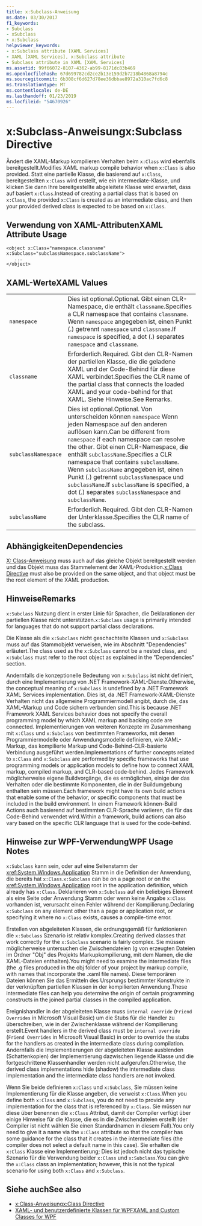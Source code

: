 ```yaml
---
title: x:Subclass-Anweisung
ms.date: 03/30/2017
f1_keywords:
- Subclass
- xSubclass
- x:Subclass
helpviewer_keywords:
- x:Subclass attribute [XAML Services]
- XAML [XAML Services], x:Subclass attribute
- Subclass attribute in XAML [XAML Services]
ms.assetid: 99f66072-8107-4362-ab99-8171dc83b469
ms.openlocfilehash: 67d699782cd2ce2b13e159d2b7218b4868a8794c
ms.sourcegitcommit: 6b308cf6d627d78ee36dbbae8972a310ac7fd6c8
ms.translationtype: MT
ms.contentlocale: de-DE
ms.lasthandoff: 01/23/2019
ms.locfileid: "54670926"
---
```

# <a name="xsubclass-directive"></a><span data-ttu-id="7494c-102">x:Subclass-Anweisung</span><span class="sxs-lookup"><span data-stu-id="7494c-102">x:Subclass Directive</span></span>
<span data-ttu-id="7494c-103">Ändert die XAML-Markup kompilieren Verhalten beim `x:Class` wird ebenfalls bereitgestellt.</span><span class="sxs-lookup"><span data-stu-id="7494c-103">Modifies XAML markup compile behavior when `x:Class` is also provided.</span></span> <span data-ttu-id="7494c-104">Statt eine partielle Klasse, die basierend auf `x:Class`, bereitgestellten `x:Class` wird erstellt, wie ein intermediate-Klasse, und klicken Sie dann Ihre bereitgestellte abgeleitete Klasse wird erwartet, dass auf basiert `x:Class`.</span><span class="sxs-lookup"><span data-stu-id="7494c-104">Instead of creating a partial class that is based on `x:Class`, the provided `x:Class` is created as an intermediate class, and then your provided derived class is expected to be based on `x:Class`.</span></span>  
  
## <a name="xaml-attribute-usage"></a><span data-ttu-id="7494c-105">Verwendung von XAML-Attributen</span><span class="sxs-lookup"><span data-stu-id="7494c-105">XAML Attribute Usage</span></span>  
  
```  
<object x:Class="namespace.classname" x:Subclass="subclassNamespace.subclassName">  
   ...  
</object>  
```  
  
## <a name="xaml-values"></a><span data-ttu-id="7494c-106">XAML-Werte</span><span class="sxs-lookup"><span data-stu-id="7494c-106">XAML Values</span></span>  
  
|||  
|-|-|  
|`namespace`|<span data-ttu-id="7494c-107">Dies ist optional.</span><span class="sxs-lookup"><span data-stu-id="7494c-107">Optional.</span></span> <span data-ttu-id="7494c-108">Gibt einen CLR-Namespace, die enthält `classname`.</span><span class="sxs-lookup"><span data-stu-id="7494c-108">Specifies a CLR namespace that contains `classname`.</span></span> <span data-ttu-id="7494c-109">Wenn `namespace` angegeben ist, einen Punkt (.) getrennt `namespace` und `classname`.</span><span class="sxs-lookup"><span data-stu-id="7494c-109">If `namespace` is specified, a dot (.) separates `namespace` and `classname`.</span></span>|  
|`classname`|<span data-ttu-id="7494c-110">Erforderlich.</span><span class="sxs-lookup"><span data-stu-id="7494c-110">Required.</span></span> <span data-ttu-id="7494c-111">Gibt den CLR-Namen der partiellen Klasse, die die geladene XAML und der Code-Behind für diese XAML verbindet.</span><span class="sxs-lookup"><span data-stu-id="7494c-111">Specifies the CLR name of the partial class that connects the loaded XAML and your code-behind for that XAML.</span></span> <span data-ttu-id="7494c-112">Siehe Hinweise.</span><span class="sxs-lookup"><span data-stu-id="7494c-112">See Remarks.</span></span>|  
|`subclassNamespace`|<span data-ttu-id="7494c-113">Dies ist optional.</span><span class="sxs-lookup"><span data-stu-id="7494c-113">Optional.</span></span> <span data-ttu-id="7494c-114">Von unterscheiden können `namespace` Wenn jeden Namespace auf den anderen auflösen kann.</span><span class="sxs-lookup"><span data-stu-id="7494c-114">Can be different from `namespace` if each namespace can resolve the other.</span></span> <span data-ttu-id="7494c-115">Gibt einen CLR-Namespace, die enthält `subclassName`.</span><span class="sxs-lookup"><span data-stu-id="7494c-115">Specifies a CLR namespace that contains `subclassName`.</span></span> <span data-ttu-id="7494c-116">Wenn `subclassName` angegeben ist, einen Punkt (.) getrennt `subclassNamespace` und `subclassName`.</span><span class="sxs-lookup"><span data-stu-id="7494c-116">If `subclassName` is specified, a dot (.) separates `subclassNamespace` and `subclassName`.</span></span>|  
|`subclassName`|<span data-ttu-id="7494c-117">Erforderlich.</span><span class="sxs-lookup"><span data-stu-id="7494c-117">Required.</span></span> <span data-ttu-id="7494c-118">Gibt den CLR-Namen der Unterklasse.</span><span class="sxs-lookup"><span data-stu-id="7494c-118">Specifies the CLR name of the subclass.</span></span>|  
  
## <a name="dependencies"></a><span data-ttu-id="7494c-119">Abhängigkeiten</span><span class="sxs-lookup"><span data-stu-id="7494c-119">Dependencies</span></span>  
 <span data-ttu-id="7494c-120">[X: Class-Anweisung](../../../docs/framework/xaml-services/x-class-directive.md) muss auch auf das gleiche Objekt bereitgestellt werden und das Objekt muss das Stammelement der XAML-Produktion.</span><span class="sxs-lookup"><span data-stu-id="7494c-120">[x:Class Directive](../../../docs/framework/xaml-services/x-class-directive.md) must also be provided on the same object, and that object must be the root element of the XAML production.</span></span>  
  
## <a name="remarks"></a><span data-ttu-id="7494c-121">Hinweise</span><span class="sxs-lookup"><span data-stu-id="7494c-121">Remarks</span></span>  
 <span data-ttu-id="7494c-122">`x:Subclass` Nutzung dient in erster Linie für Sprachen, die Deklarationen der partiellen Klasse nicht unterstützen.</span><span class="sxs-lookup"><span data-stu-id="7494c-122">`x:Subclass` usage is primarily intended for languages that do not support partial class declarations.</span></span>  
  
 <span data-ttu-id="7494c-123">Die Klasse als die `x:Subclass` nicht geschachtelte Klassen und `x:Subclass` muss auf das Stammobjekt verweisen, wie im Abschnitt "Dependencies" erläutert.</span><span class="sxs-lookup"><span data-stu-id="7494c-123">The class used as the `x:Subclass` cannot be a nested class, and `x:Subclass` must refer to the root object as explained in the "Dependencies" section.</span></span>  
  
 <span data-ttu-id="7494c-124">Andernfalls die konzeptionelle Bedeutung von `x:Subclass` ist nicht definiert, durch eine Implementierung von .NET Framework-XAML-Dienste.</span><span class="sxs-lookup"><span data-stu-id="7494c-124">Otherwise, the conceptual meaning of `x:Subclass` is undefined by a .NET Framework XAML Services implementation.</span></span> <span data-ttu-id="7494c-125">Dies ist, da .NET Framework-XAML-Dienste Verhalten nicht das allgemeine Programmiermodell angibt, durch die, das XAML-Markup und Code sichern verbunden sind.</span><span class="sxs-lookup"><span data-stu-id="7494c-125">This is because .NET Framework XAML Services behavior does not specify the overall programming model by which XAML markup and backing code are connected.</span></span> <span data-ttu-id="7494c-126">Implementierungen von weiteren Konzepte im Zusammenhang mit `x:Class` und `x:Subclass` von bestimmten Frameworks, mit denen Programmiermodelle oder Anwendungsmodelle definieren, wie XAML-Markup, das kompilierte Markup und Code-Behind-CLR-basierte Verbindung ausgeführt werden.</span><span class="sxs-lookup"><span data-stu-id="7494c-126">Implementations of further concepts related to `x:Class` and `x:Subclass` are performed by specific frameworks that use programming models or application models to define how to connect XAML markup, compiled markup, and CLR-based code-behind.</span></span> <span data-ttu-id="7494c-127">Jedes Framework möglicherweise eigene Buildvorgänge, die es ermöglichen, einige der das Verhalten oder die bestimmte Komponenten, die in der Buildumgebung enthalten sein müssen.</span><span class="sxs-lookup"><span data-stu-id="7494c-127">Each framework might have its own build actions that enable some of the behavior, or specific components that must be included in the build environment.</span></span> <span data-ttu-id="7494c-128">In einem Framework können-Build Actions auch basierend auf bestimmten CLR-Sprache variieren, die für das Code-Behind verwendet wird.</span><span class="sxs-lookup"><span data-stu-id="7494c-128">Within a framework, build actions can also vary based on the specific CLR language that is used for the code-behind.</span></span>  
  
## <a name="wpf-usage-notes"></a><span data-ttu-id="7494c-129">Hinweise zur WPF-Verwendung</span><span class="sxs-lookup"><span data-stu-id="7494c-129">WPF Usage Notes</span></span>  
 <span data-ttu-id="7494c-130">`x:Subclass` kann sein, oder auf eine Seitenstamm der <xref:System.Windows.Application> Stamm in die Definition der Anwendung, die bereits hat `x:Class`.</span><span class="sxs-lookup"><span data-stu-id="7494c-130">`x:Subclass` can be on a page root or on the <xref:System.Windows.Application> root in the application definition, which already has `x:Class`.</span></span> <span data-ttu-id="7494c-131">Deklarieren von `x:Subclass` auf ein beliebiges Element als eine Seite oder Anwendung Stamm oder wenn keine Angabe `x:Class` vorhanden ist, verursacht einen Fehler während der Kompilierung.</span><span class="sxs-lookup"><span data-stu-id="7494c-131">Declaring `x:Subclass` on any element other than a page or application root, or specifying it where no `x:Class` exists, causes a compile-time error.</span></span>  
  
 <span data-ttu-id="7494c-132">Erstellen von abgeleiteten Klassen, die ordnungsgemäß für funktionieren die `x:Subclass` Szenario ist relativ komplex.</span><span class="sxs-lookup"><span data-stu-id="7494c-132">Creating derived classes that work correctly for the `x:Subclass` scenario is fairly complex.</span></span> <span data-ttu-id="7494c-133">Sie müssen möglicherweise untersuchen die Zwischendateien (g von erzeugten Dateien im Ordner "Obj" des Projekts Markupkompilierung, mit dem Namen, die die XAML-Dateien enthalten).</span><span class="sxs-lookup"><span data-stu-id="7494c-133">You might need to examine the intermediate files (the .g files produced in the obj folder of your project by markup compile, with names that incorporate the .xaml file names).</span></span> <span data-ttu-id="7494c-134">Diese temporären Dateien können Sie das Ermitteln des Ursprungs bestimmter Konstrukte in der verknüpften partiellen Klassen in der kompilierten Anwendung.</span><span class="sxs-lookup"><span data-stu-id="7494c-134">These intermediate files can help you determine the origin of certain programming constructs in the joined partial classes in the compiled application.</span></span>  
  
 <span data-ttu-id="7494c-135">Ereignishandler in der abgeleiteten Klasse muss `internal override` (`Friend Overrides` in Microsoft Visual Basic) um die Stubs für die Handler zu überschreiben, wie in der Zwischenklasse während der Kompilierung erstellt.</span><span class="sxs-lookup"><span data-stu-id="7494c-135">Event handlers in the derived class must be `internal override` (`Friend Overrides` in Microsoft Visual Basic) in order to override the stubs for the handlers as created in the intermediate class during compilation.</span></span> <span data-ttu-id="7494c-136">Andernfalls die Implementierungen der abgeleiteten Klasse ausblenden (Schattenkopien) der Implementierung dazwischen liegende Klasse und die fortgeschrittene Klassenhandler werden nicht aufgerufen.</span><span class="sxs-lookup"><span data-stu-id="7494c-136">Otherwise, the derived class implementations hide (shadow) the intermediate class implementation and the intermediate class handlers are not invoked.</span></span>  
  
 <span data-ttu-id="7494c-137">Wenn Sie beide definieren `x:Class` und `x:Subclass`, Sie müssen keine Implementierung für die Klasse angeben, die verweist `x:Class`.</span><span class="sxs-lookup"><span data-stu-id="7494c-137">When you define both `x:Class` and `x:Subclass`, you do not need to provide any implementation for the class that is referenced by `x:Class`.</span></span> <span data-ttu-id="7494c-138">Sie müssen nur diese über benennen die `x:Class` Attribut, damit der Compiler verfügt über einige Hinweise für die Klasse, die es in die Zwischendateien erstellt (der Compiler ist nicht wählen Sie einen Standardnamen in diesem Fall).</span><span class="sxs-lookup"><span data-stu-id="7494c-138">You only need to give it a name via the `x:Class` attribute so that the compiler has some guidance for the class that it creates in the intermediate files (the compiler does not select a default name in this case).</span></span> <span data-ttu-id="7494c-139">Sie erhalten die `x:Class` Klasse eine Implementierung; Dies ist jedoch nicht das typische Szenario für die Verwendung beider `x:Class` und `x:Subclass`.</span><span class="sxs-lookup"><span data-stu-id="7494c-139">You can give the `x:Class` class an implementation; however, this is not the typical scenario for using both `x:Class` and `x:Subclass`.</span></span>  
  
## <a name="see-also"></a><span data-ttu-id="7494c-140">Siehe auch</span><span class="sxs-lookup"><span data-stu-id="7494c-140">See also</span></span>
- [<span data-ttu-id="7494c-141">x:Class-Anweisung</span><span class="sxs-lookup"><span data-stu-id="7494c-141">x:Class Directive</span></span>](../../../docs/framework/xaml-services/x-class-directive.md)
- [<span data-ttu-id="7494c-142">XAML- und benutzerdefinierte Klassen für WPF</span><span class="sxs-lookup"><span data-stu-id="7494c-142">XAML and Custom Classes for WPF</span></span>](../../../docs/framework/wpf/advanced/xaml-and-custom-classes-for-wpf.md)
